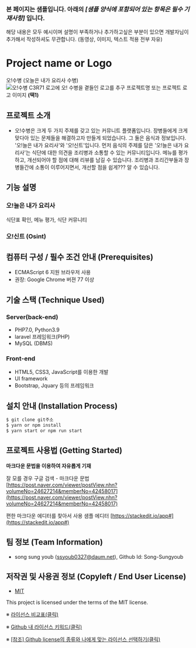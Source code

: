 ### 본 페이지는 샘플입니다. 아래의 *[샘플 양식에 포함되어 있는 항목은 필수 기재사항]*   입니다.
해당 내용은 모두 예시이며 설명이 부족하거나 추가하고싶은 부분이 있으면 개발자님이 추가해서 작성하셔도 무관합니다. (동영상, 이미지, 텍스트 적용 전부 자유)


# Project name or Logo
오!수병 (오늘은 내가 요리사 수병)  
![오!수병]()
C3R71 로고에 오! 수병을 곁들인 로고를 추구
프로젝트명 또는 프로젝트 로고 이미지 **(택1)**

## 프로젝트 소개
- 오!수병은 크게 두 가지 주제를 갖고 있는 커뮤니트 플랫폼입니다. 장병들에게 크게 맞다아 있는 문제들을 해결하고자 만들게 되었습니다. 그 둘은 음식과 정보입니다. '오!늘은 내가 요리사'와 '오!신트'입니다. 먼저 음식의 주제를 담은 '오!늘은 내가 요리사'는 식단에 대한 의견을 조리병과 소통할 수 있는 커뮤니티입니다. 메뉴를 평가하고, 개선되어야 할 점에 대해 리뷰를 남길 수 있습니다. 조리병과 조리간부들과 장병들간에 소통이 이루어지면서, 개선할 점을 쉽게??? 알 수 있습니다.


## 기능 설명
### 오!늘은 내가 요리사
식단표 확인, 메뉴 평가, 식단 커뮤니티
### 오!신트 (Osint)

## 컴퓨터 구성 / 필수 조건 안내 (Prerequisites)
* ECMAScript 6 지원 브라우저 사용
* 권장: Google Chrome 버젼 77 이상

## 기술 스택 (Technique Used) 
### Server(back-end)
 - PHP7.0, Python3.9 
 - laravel 프레임워크(PHP) 
 - MySQL (DBMS) 
 
### Front-end
 -  HTML5, CSS3, JavaScript를 이용한 개발
 -  UI framework
 -  Bootstrap, Jquary 등의 프레임워크

## 설치 안내 (Installation Process)
```bash
$ git clone git주소
$ yarn or npm install
$ yarn start or npm run start
```

## 프로젝트 사용법 (Getting Started)
**마크다운 문법을 이용하여 자유롭게 기재**

잘 모를 경우
구글 검색 - 마크다운 문법
[https://post.naver.com/viewer/postView.nhn?volumeNo=24627214&memberNo=42458017](https://post.naver.com/viewer/postView.nhn?volumeNo=24627214&memberNo=42458017)

 편한 마크다운 에디터를 찾아서 사용
 샘플 에디터 [https://stackedit.io/app#](https://stackedit.io/app#)
 
## 팀 정보 (Team Information)
- song sung youb (ssyoub0327@daum.net), Github Id: Song-Sungyoub

## 저작권 및 사용권 정보 (Copyleft / End User License)
 * [MIT](https://github.com/osamhack2021/Web_OhSailor_1FleetCERT/blob/master/license.md)

This project is licensed under the terms of the MIT license.

※ [라이선스 비교표(클릭)](https://olis.or.kr/license/compareGuide.do)

※ [Github 내 라이선스 키워드(클릭)](https://docs.github.com/en/github/creating-cloning-and-archiving-repositories/creating-a-repository-on-github/licensing-a-repository)

※ [\[참조\] Github license의 종류와 나에게 맞는 라이선스 선택하기(클릭)](https://flyingsquirrel.medium.com/github-license%EC%9D%98-%EC%A2%85%EB%A5%98%EC%99%80-%EB%82%98%EC%97%90%EA%B2%8C-%EB%A7%9E%EB%8A%94-%EB%9D%BC%EC%9D%B4%EC%84%A0%EC%8A%A4-%EC%84%A0%ED%83%9D%ED%95%98%EA%B8%B0-ae29925e8ff4)
